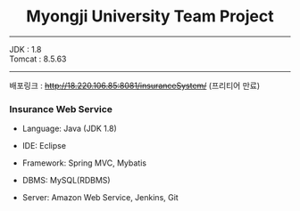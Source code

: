 # <center>Myongji University Team Project</center>

***
  JDK : 1.8 <br>
  Tomcat : 8.5.63
***

배포링크 : ~~http://18.220.106.85:8081/insuranceSystem/~~ (프리티어 만료)

### Insurance Web Service

* Language: Java (JDK 1.8)

* IDE: Eclipse

* Framework: Spring MVC, Mybatis

* DBMS: MySQL(RDBMS)

* Server: Amazon Web Service, Jenkins, Git
